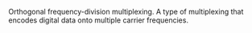 Orthogonal frequency-division multiplexing. A type of multiplexing that encodes digital data onto multiple carrier frequencies.